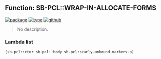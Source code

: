 ## Function: SB-PCL::WRAP-IN-ALLOCATE-FORMS
[![package](https://img.shields.io/badge/Package-SB--PCL-5f9ea0.svg?style=social&colorA=999999)](../) [![type](https://img.shields.io/badge/Type-Function-5f9ea0.svg?style=social&colorA=999999)](../#function) [![github](https://img.shields.io/badge/GitHub-View_the_source-5f9ea0.svg?style=social&colorA=999999&logo=github)](https://github.com/sbcl/sbcl/blob/master/src/pcl/ctor.lisp/) 

> No description.

### Lambda list
```cl
(sb-pcl::ctor sb-pcl::body sb-pcl::early-unbound-markers-p)
```
